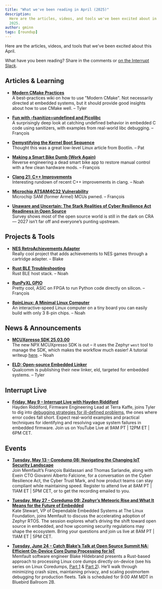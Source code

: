 ```yaml
---
title: "What we've been reading in April (2025)"
description:
  Here are the articles, videos, and tools we've been excited about in April
  2025.
author: gminn
tags: [roundup]
---
```


<!-- excerpt start -->


Here are the articles, videos, and tools that we've been excited about this
April.

<!-- excerpt end -->

What have you been reading? Share in the comments or
[on the Interrupt Slack](https://interrupt-slack.herokuapp.com/).

## Articles & Learning
- [**Modern CMake Practices**](https://cliutils.gitlab.io/modern-cmake/README.html)<br>
A best-practices wiki on how to use "Modern CMake". Not necessarily directed at embedded systems, but it should provide good insights about how to use CMake well. – Tyler

- [**Fun with -fsanitize=undefined and Picolibc**](https://keithp.com/blogs/sanitizer-fun/)<br>
A surprisingly deep look at catching undefined behavior in embedded C code using sanitizers, with examples from real-world libc debugging. – François

- [**Demystifying the Kernel Boot Sequence**](https://bootlin.com/blog/demystifying-kernel-boot-sequence/)<br>
Thought this was a great low-level Linux article from Bootlin. – Pat

- [**Making a Smart Bike Dumb (Work Again)**](https://francisco.io/blog/making-a-smart-bike-dumb-work-again/)<br>
Reverse engineering a dead smart bike app to restore manual control with a few clean hardware mods. – François

- [**Clang 21: C++ Improvements**](https://cor3ntin.github.io/posts/clang21/)<br>
Interesting rundown of recent C++ improvements in clang. – Noah

- [**Microchip ATSAM4C32 Vulnerability**](https://web.archive.org/web/20250402165042/https://wiki.recessim.com/view/ATSAM4C32)<br>
Microchip SAM (former Armel) MCUs pwned. – François

- [**Unaware and Uncertain: The Stark Realities of Cyber Resilience Act Readiness in Open Source**](https://www.linuxfoundation.org/hubfs/Research%20Reports/lfr_cra_readiness_050125a.pdf?hsLang=en)<br>
Survey shows most of the open source world is still in the dark on CRA — 2027 isn’t far off and everyone’s punting upstream.


## Projects & Tools
- [**NES RetroAchievements Adapter**](https://github.com/odelot/nes-ra-adapter)<br>
Really cool project that adds achievements to NES games through a cartridge adapter. – Blake

- [**Rust BLE Troubleshooting**](https://embassy.dev/blog/trouble/)<br>
Rust BLE host stack. – Noah

- [**RunPyXL GPIO**](https://www.runpyxl.com/gpio)<br>
Pretty cool, ASIC on FPGA to run Python code directly on silicon. – François

- [**8pinLinux: A Minimal Linux Computer**](https://dmitry.gr/?r=05.Projects&proj=36.%208pinLinux)<br>
An interactive-speed Linux computer on a tiny board you can easily build with only 3 8-pin chips. – Noah

## News & Announcements

- [**MCUXpresso SDK 25.03.00**](https://mcuxpresso.nxp.com/mcuxsdk/25.03.00/html//introduction/README.html)<br>
The new NPX MCUXpresso SDK is out – it uses the Zephyr `west` tool to manage the SDK, which makes the workflow much easier! A tutorial writeup [here](https://www.beningo.com/getting-started-with-the-new-mcuxpresso-sdk-for-nxp-mcus/). – Noah

- [**ELD: Open-source Embedded Linker**](https://www.qualcomm.com/developer/blog/2025/04/eld-new-open-source-embedded-linker-tool-for-embedded-systems)<br>
Qualcomm is publishing their new linker, eld, targeted for embedded systems. – Tyler

## Interrupt Live


- [**Friday, May 9 – Interrupt Live with Hayden Riddiford**](https://www.youtube.com/live/bgx4p-Voqkg?feature=shared)<br>
Hayden Riddiford, Firmware Engineering Lead at Terra Kaffe, joins Tyler to dig into [debugging strategies for ill-defined problems](https://interrupt.memfault.com/blog/debugging-steps), the ones where error codes fall short. Expect real-world examples and practical techniques for identifying and resolving vague system failures in embedded firmware. Join us on YouTube Live at 9AM PT | 12PM ET | 6PM CET.


## Events
- [**Tuesday, May 13 – Coredump 08: Navigating the Changing IoT Security Landscape**](https://memfault.com/resources/navigating-the-changing-iot-security-landscape-a-survival-guide-for-product-leaders/)<br>
Join Memfault’s François Baldassari and Thomas Sarlandie, along with Exein CTO Giovanni Alberto Falcione, for a conversation on the Cyber Resilience Act, the Cyber Trust Mark, and how product teams can stay compliant while maintaining speed. Register to attend live at 8AM PT | 11AM ET | 5PM CET, or to get the recording emailed to you.

- [**Tuesday, May 27 – Coredump 09: Zephyr’s Meteoric Rise and What It Means for the Future of Embedded**](https://memfault.com/resources/zephyrs-meteoric-rise-and-what-it-means-for-the-future-of-embedded/)<br>
Kate Stewart, VP of Dependable Embedded Systems at The Linux Foundation, joins Memfault to discuss the accelerating adoption of Zephyr RTOS. The session explores what’s driving the shift toward open source in embedded, and how upcoming security regulations may shape the ecosystem. Bring your questions and join us live at 8AM PT | 11AM ET | 5PM CET.

- [**Tuesday, June 24 – Catch Blake’s Talk at Open Source Summit NA: Efficient On-Device Core Dump Processing for IoT**](https://ossna2025.sched.com/event/1zfib?iframe=no)<br>
Memfault software engineer Blake Hildebrand presents a Rust-based approach to processing Linux core dumps directly on-device (see his series on Linux Coredumps, [Part 1](https://interrupt.memfault.com/blog/linux-coredumps-part-1) & [Part 2](https://interrupt.memfault.com/blog/linux-coredumps-part-2)). He’ll walk through minimizing crash sizes, maintaining privacy, and scaling postmortem debugging for production fleets. Talk is scheduled for 9:00 AM MDT in Bluebird Ballroom 2B.
